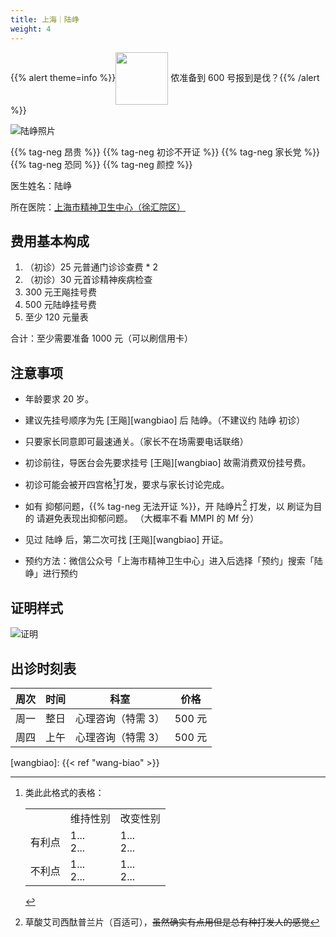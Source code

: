 ```yaml
---
title: 上海｜陆峥
weight: 4
---
```


{{% alert theme=info %}}<img src="/images/wpnl.jpg" style="display: inline; height:6em;vertical-align: middle;" /> 侬准备到 600 号报到是伐？{{% /alert %}}

![陆峥照片](images/doctor/lu-zheng.jpg)

{{% tag-neg 昂贵 %}} {{% tag-neg 初诊不开证 %}}
{{% tag-neg 家长党 %}} {{% tag-neg 恐同 %}} {{% tag-neg 颜控 %}}

医生姓名：陆峥

所在医院：[上海市精神卫生中心（徐汇院区）](https://amap.com/place/B0HR6N4LN1)

## 费用基本构成

1. （初诊）25 元普通门诊诊查费 \* 2
1. （初诊）30 元首诊精神疾病检查
1. 300 元王飚挂号费
1. 500 元陆峥挂号费
1. 至少 120 元量表

合计：至少需要准备 1000 元（可以刷信用卡）

## 注意事项

- 年龄要求 20 岁。

- 建议先挂号顺序为先 [王飚][wangbiao] 后 陆峥。（不建议约 陆峥 初诊）

- 只要家长同意即可最速通关。（家长不在场需要电话联络）

- 初诊前往，导医台会先要求挂号 [王飚][wangbiao] 故需消费双份挂号费。

- 初诊可能会被开四宫格[^1]打发，要求与家长讨论完成。

- 如有 抑郁问题，{{% tag-neg 无法开证 %}}，开 陆峥片[^2] 打发，以 刷证为目 的 请避免表现出抑郁问题。
  （大概率不看 MMPI 的 Mf 分）

- 见过 陆峥 后，第二次可找 [王飚][wangbiao] 开证。

- 预约方法：微信公众号「上海市精神卫生中心」进入后选择「预约」搜索「陆峥」进行预约

## 证明样式

![证明](images/doctor/lu-zheng-zm.jpg)

## 出诊时刻表

| 周次 | 时间 | 科室 | 价格 |
| :---: | :---: | :---: | :---: |
| 周一 | 整日 | 心理咨询（特需 3）| 500 元 |
| 周四 | 上午 | 心理咨询（特需 3）| 500 元 |

[^1]: 类此此格式的表格：<table><tr>&nbsp;<td></td><td>维持性别</td><td>改变性别</td></tr><tr><td>有利点</td><td>1...<br>2...</td><td>1...<br>2...</td></tr><tr><td>不利点</td><td>1...<br>2...</td><td>1...<br>2...</td></tr></table>

[^2]: 草酸艾司西酞普兰片（百适可），~~虽然确实有点用但是总有种打发人的感觉~~

[wangbiao]: {{< ref "wang-biao" >}}

